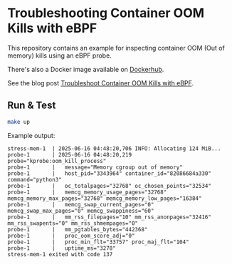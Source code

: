 # Troubleshooting Container OOM Kills with eBPF

This repository contains an example for inspecting container OOM (Out of memory) kills using an eBPF probe.

There's also a Docker image available on [Dockerhub](https://hub.docker.com/r/ar2pi/container-oomkill-probe).

See the blog post [Troubleshoot Container OOM Kills with eBPF](https://dev.to/ar2pi/troubleshoot-container-oom-kills-with-ebpf-4am).

## Run & Test

```sh
make up
```

Example output:
```
stress-mem-1  | 2025-06-16 04:48:20,706 INFO: Allocating 124 MiB...
probe-1       | 2025-06-16 04:48:20,219 probe="kprobe:oom_kill_process"
probe-1       |   message="Memory cgroup out of memory"
probe-1       |   host_pid="3343964" container_id="82086684a330" command="python3"
probe-1       |   oc_totalpages="32768" oc_chosen_points="32534"
probe-1       |   memcg_memory_usage_pages="32768" memcg_memory_max_pages="32768" memcg_memory_low_pages="16384"
probe-1       |   memcg_swap_current_pages="0" memcg_swap_max_pages="0" memcg_swappiness="60"
probe-1       |   mm_rss_filepages="10" mm_rss_anonpages="32416" mm_rss_swapents="0" mm_rss_shmempages="0"
probe-1       |   mm_pgtables_bytes="442368"
probe-1       |   proc_oom_score_adj="0"
probe-1       |   proc_min_flt="33757" proc_maj_flt="104"
probe-1       |   uptime_ms="3278"
stress-mem-1 exited with code 137
```
